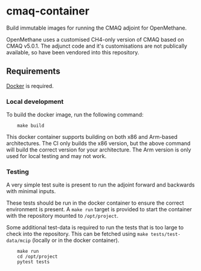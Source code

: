 # cmaq-container

Build immutable images for running the CMAQ adjoint for OpenMethane.

OpenMethane uses a customised CH4-only version of CMAQ based on CMAQ v5.0.1.
The adjunct code and it's customisations are not publically available,
so have been vendored into this repository.

## Requirements

[Docker](https://www.docker.com/) is required.

    
### Local development

To build the docker image, run the following command:

```
    make build
```

This docker container supports building on both x86 and Arm-based architectures.
The CI only builds the x86 version, but the above command will build the correct version for your architecture.
The Arm version is only used for local testing and may not work.


### Testing

A very simple test suite is present to run the adjoint forward and backwards with
minimal inputs.

These tests should be run in the docker container 
to ensure the correct environment is present. 
A `make run` target is provided to start the container with the repository mounted to `/opt/project`.

Some additional test-data is required to run the tests that is too large to check into the repository.
This can be fetched using `make tests/test-data/mcip` (locally or in the docker container).



```
    make run
    cd /opt/project
    pytest tests
```
